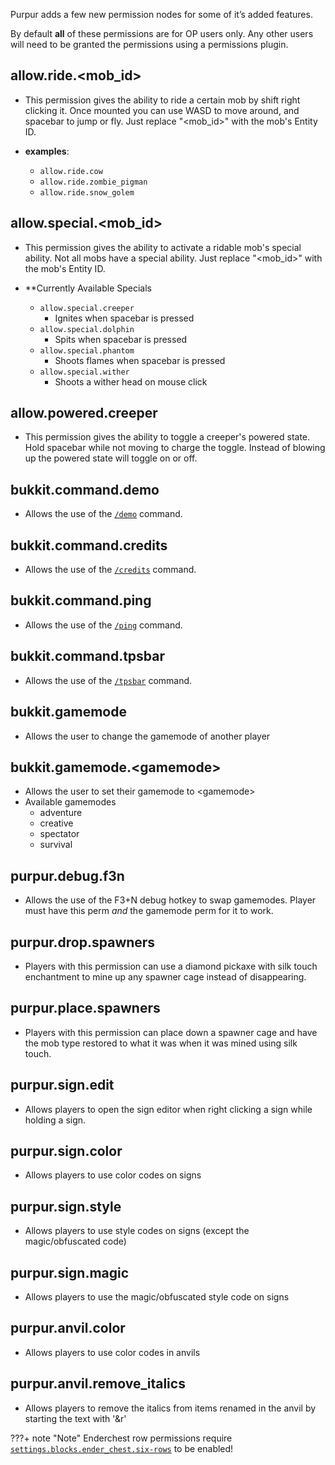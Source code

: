 Purpur adds a few new permission nodes for some of it’s added features.

By default **all** of these permissions are for OP users only. Any other users will need to be granted the permissions using a permissions plugin.

## allow.ride.<mob_id&gt;
- This permission gives the ability to ride a certain mob by shift
right clicking it. Once mounted you can use WASD to move around, and spacebar to jump or fly. Just replace "<mob_id&gt;" with the mob's Entity ID.

- **examples**:
    - `allow.ride.cow`
    - `allow.ride.zombie_pigman`
    - `allow.ride.snow_golem`

## allow.special.<mob_id&gt;
- This permission gives the ability to activate a ridable mob's
special ability. Not all mobs have a special ability. Just replace "<mob_id&gt;" with
the mob's Entity ID.

- **Currently Available Specials
    - `allow.special.creeper`
        - Ignites when spacebar is pressed
    - `allow.special.dolphin`
        - Spits when spacebar is pressed
    - `allow.special.phantom`
        - Shoots flames when spacebar is pressed
    - `allow.special.wither`
        - Shoots a wither head on mouse click

## allow.powered.creeper
- This permission gives the ability to toggle a creeper's powered state.
Hold spacebar while not moving to charge the toggle. Instead of blowing up the powered
state will toggle on or off.

## bukkit.command.demo
- Allows the use of the [`/demo`](../Commands#demo) command.

## bukkit.command.credits
- Allows the use of the [`/credits`](../Commands#credits) command.

## bukkit.command.ping
- Allows the use of the [`/ping`](../Commands#ping) command.

## bukkit.command.tpsbar
- Allows the use of the [`/tpsbar`](../Commands#tpsbar) command.

## bukkit.gamemode
- Allows the user to change the gamemode of another player

## bukkit.gamemode.<gamemode&gt;
- Allows the user to set their gamemode to <gamemode&gt;
- Available gamemodes
    - adventure
    - creative
    - spectator
    - survival

## purpur.debug.f3n
- Allows the use of the F3+N debug hotkey to swap gamemodes.
Player must have this perm _and_ the gamemode perm for it to work.

## purpur.drop.spawners
- Players with this permission can use a diamond pickaxe with silk
touch enchantment to mine up any spawner cage instead of disappearing.

## purpur.place.spawners
- Players with this permission can place down a spawner cage and
have the mob type restored to what it was when it was mined using silk touch.

## purpur.sign.edit
- Allows players to open the sign editor when right clicking a sign while holding a sign.

## purpur.sign.color
- Allows players to use color codes on signs

## purpur.sign.style
- Allows players to use style codes on signs (except the magic/obfuscated code)

## purpur.sign.magic
- Allows players to use the magic/obfuscated style code on signs

## purpur.anvil.color
- Allows players to use color codes in anvils

## purpur.anvil.remove_italics
- Allows players to remove the italics from items renamed in the anvil by starting the text with '&r'

???+ note "Note"
    Enderchest row permissions require [`settings.blocks.ender_chest.six-rows`](https://pl3xgaming.github.io/PurpurDocs/Configuration#ender_chest) to be enabled!
